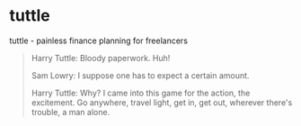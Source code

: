 # tuttle

tuttle - painless finance planning for freelancers

> Harry Tuttle:
> Bloody paperwork. Huh!
> 
> Sam Lowry:
> I suppose one has to expect a certain amount.
>
> Harry Tuttle:
> Why? I came into this game for the action, the excitement. Go anywhere, travel light, get in, get out, wherever there's trouble, a man alone. 
